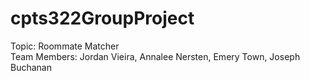 # cpts322GroupProject  
Topic: Roommate Matcher  
Team Members: Jordan Vieira, Annalee Nersten, Emery Town, Joseph Buchanan
